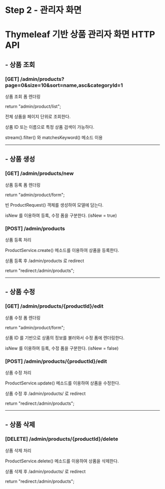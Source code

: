 # Step 2 - 관리자 화면

# Thymeleaf 기반 상품 관리자 화면 HTTP API

## - 상품 조회

### [GET] /admin/products?page=0&size=10&sort=name,asc&categoryId=1 

상품 조회 폼 렌더링 

return "admin/product/list";

전체 상품을 페이지 단위로 조회한다.

상품 ID 또는 이름으로 특정 상품 검색이 가능하다. 

stream().filter() 와 matchesKeyword() 메소드 이용

---

## - 상품 생성

### [GET] /admin/products/new 

상품 등록 폼 렌더링 

return "admin/product/form";

빈 ProductRequest() 객체를 생성하여 모델에 담는다.

isNew 를 이용하여 등록, 수정 폼을 구분한다. (isNew = true)


### [POST] /admin/products 

상품 등록 처리

ProductService.create() 메소드를 이용하여 상품을 등록한다.

상품 등록 후 /admin/products 로 redirect

return "redirect:/admin/products";

---

## - 상품 수정

### [GET] /admin/products/{productId}/edit 

상품 수정 폼 렌더링

return "admin/product/form";

상품 ID 를 기반으로 상품의 정보를 불러와서 수정 폼에 렌더링한다.

isNew 를 이용하여 등록, 수정 폼을 구분한다. (isNew = false)

### [POST] /admin/products/{productId}/edit

상품 수정 처리

ProductService.update() 메소드를 이용하여 상품을 수정한다.

상품 수정 후 /admin/products/ 로 redirect

return "redirect:/admin/products";

---

## - 상품 삭제

### [DELETE] /admin/products/{productId}/delete 

상품 삭제 처리

ProductService.delete() 메소드를 이용하여 상품을 삭제한다.

상품 삭제 후 /admin/products/ 로 redirect

return "redirect:/admin/products";



